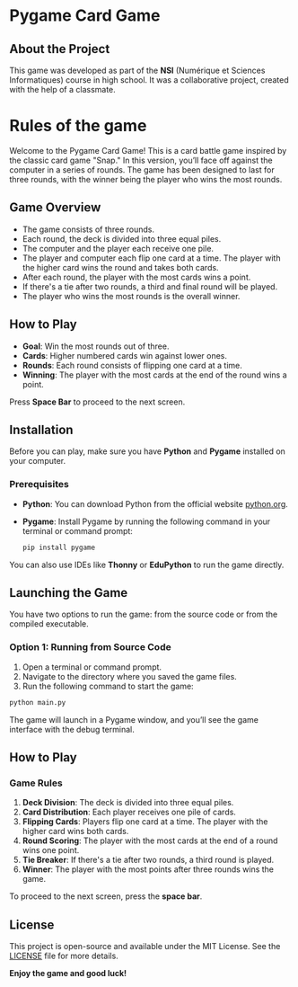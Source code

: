 # Pygame Card Game

## About the Project

This game was developed as part of the **NSI** (Numérique et Sciences Informatiques) course in high school. It was a collaborative project, created with the help of a classmate.

# Rules of the game

Welcome to the Pygame Card Game! This is a card battle game inspired by the classic card game "Snap." In this version, you’ll face off against the computer in a series of rounds. The game has been designed to last for three rounds, with the winner being the player who wins the most rounds.

## Game Overview

- The game consists of three rounds.
- Each round, the deck is divided into three equal piles.
- The computer and the player each receive one pile.
- The player and computer each flip one card at a time. The player with the higher card wins the round and takes both cards.
- After each round, the player with the most cards wins a point.
- If there's a tie after two rounds, a third and final round will be played.
- The player who wins the most rounds is the overall winner.

## How to Play

- **Goal**: Win the most rounds out of three.
- **Cards**: Higher numbered cards win against lower ones.
- **Rounds**: Each round consists of flipping one card at a time.
- **Winning**: The player with the most cards at the end of the round wins a point.

Press **Space Bar** to proceed to the next screen.

## Installation

Before you can play, make sure you have **Python** and **Pygame** installed on your computer.

### Prerequisites

- **Python**: You can download Python from the official website [python.org](https://www.python.org/downloads/).
- **Pygame**: Install Pygame by running the following command in your terminal or command prompt:

  ```bash
  pip install pygame
  ```

You can also use IDEs like **Thonny** or **EduPython** to run the game directly.

## Launching the Game

You have two options to run the game: from the source code or from the compiled executable.

### Option 1: Running from Source Code

1. Open a terminal or command prompt.
2. Navigate to the directory where you saved the game files.
3. Run the following command to start the game:

```bash
python main.py
```

The game will launch in a Pygame window, and you’ll see the game interface with the debug terminal.

## How to Play

### Game Rules

1. **Deck Division**: The deck is divided into three equal piles.
2. **Card Distribution**: Each player receives one pile of cards.
3. **Flipping Cards**: Players flip one card at a time. The player with the higher card wins both cards.
4. **Round Scoring**: The player with the most cards at the end of a round wins one point.
5. **Tie Breaker**: If there's a tie after two rounds, a third round is played.
6. **Winner**: The player with the most points after three rounds wins the game.

To proceed to the next screen, press the **space bar**.

## License

This project is open-source and available under the MIT License. See the [LICENSE](LICENSE) file for more details.

**Enjoy the game and good luck!**
